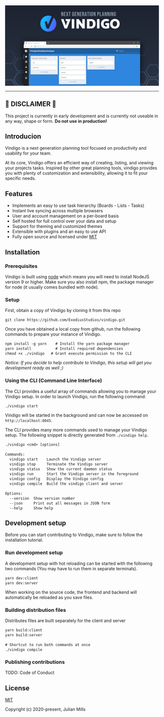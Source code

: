 ![Vindigo](.github/banner.png "Vindigo")

---

## 🚧 **DISCLAIMER** 🚧
This project is currently in early development and is currently not useable in any way, shape or form. **Do not use in production!**

## Introducion

Vindigo is a next generation planning tool focused on productivity and usability for your team.

At its core, Vindigo offers an efficient way of creating, listing, and viewing your projects tasks. Inspired by other great planning tools, vindigo provides you with plenty of customization and extensibility, allowing it to fit your specific needs.

## Features
- Implements an easy to use task hierarchy (Boards - Lists - Tasks)
- Instant live syncing across multiple browsers
- User and account management on a per-board basis
- Self hosted for full control over your data and setup
- Support for theming and customized themes
- Extensible with plugins and an easy to use API
- Fully open source and licensed under [MIT](https://opensource.org/licenses/MIT)

## Installation

### Prerequisites
Vindigo is built using [node](https://nodejs.org/en/) which means you will need to install NodeJS version 9 or higher. Make sure you also install npm, the package manager for node (it usually comes bundled with node).

### Setup
First, obtain a copy of Vindigo by cloning it from this repo
```
git clone https://github.com/ExodiusStudios/vindigo.git
```

Once you have obtained a local copy from github, run the following commands to prepare your instance of Vindigo.
```
npm install -g yarn    # Install the yarn package manager
yarn install           # Install required dependencies
chmod +x ./vindigo   # Grant execute permission to the CLI
```

*Notice: If you decide to help contribute to Vindigo, this setup will get you development ready as well ;)*

### Using the CLI (Command Line Interface)

The CLI provides a useful array of commands allowing you to manage your Vindigo setup. In order to launch Vindigo, run the following command:

```
./vindigo start
```

Vindigo will be started in the background and can now be accessed on `http://localhost:8045`.


The CLI provides many more commands used to manage your Vindigo setup. The following snippet is directly generated from `./vindigo help`.

```
./vindigo <cmd> [options]

Commands:
  vindigo start    Launch the Vindigo server
  vindigo stop     Terminate the Vindigo server
  vindigo status   Show the current daemon status
  vindigo run      Start the Vindigo server in the foreground
  vindigo config   Display the Vindigo config
  vindigo compile  Build the vindigo client and server

Options:
  --version  Show version number
  --json     Print out all messages in JSON form
  --help     Show help
```

## Development setup
Before you can start contributing to Vindigo, make sure to follow the installation tutorial. 

### Run development setup
A development setup with hot reloading can be started with the following two commands (You may have to run them in separate terminals).

```
yarn dev:client
yarn dev:server
```

When working on the source code, the frontend and backend will automatically be reloaded as you save files.

### Building distribution files
Distributes files are built separately for the client and server

```
yarn build:client
yarn build:server

# Shortcut to run both commands at once
./vindigo compile
```

### Publishing contributions

TODO: Code of Conduct

## License

[MIT](LICENSE)

Copyright (c) 2020-present, Julian Mills

